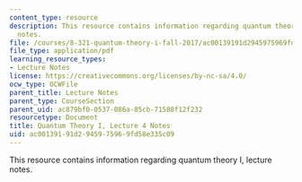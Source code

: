 ```yaml
---
content_type: resource
description: This resource contains information regarding quantum theory I, lecture
  notes.
file: /courses/8-321-quantum-theory-i-fall-2017/ac00139191d2945975969fd58e335c09_MIT8_321F17_lec4.pdf
file_type: application/pdf
learning_resource_types:
- Lecture Notes
license: https://creativecommons.org/licenses/by-nc-sa/4.0/
ocw_type: OCWFile
parent_title: Lecture Notes
parent_type: CourseSection
parent_uid: ac879bf0-0537-086a-85cb-71588f12f232
resourcetype: Document
title: Quantum Theory I, Lecture 4 Notes
uid: ac001391-91d2-9459-7596-9fd58e335c09
---
```

This resource contains information regarding quantum theory I, lecture notes.